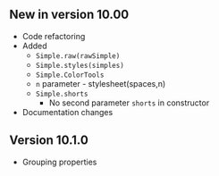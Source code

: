 ## New in version 10.00

* Code refactoring
* Added
  * `Simple.raw(rawSimple)`
  * `Simple.styles(simples)`
  * `Simple.ColorTools`
  * `n` parameter - stylesheet(spaces,n)
  * `Simple.shorts`
    * No second parameter `shorts` in constructor
* Documentation changes

## Version 10.1.0

* Grouping properties
